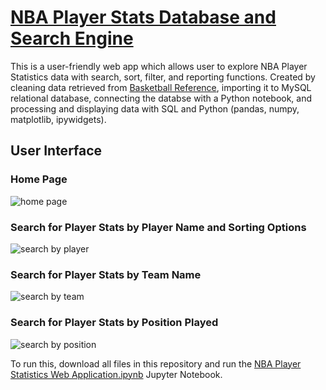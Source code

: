# [NBA Player Stats Database and Search Engine](https://github.com/justinezth/NBA_database/blob/main/code/NBA%20Player%20Statistics%20Web%20Application.ipynb)
This is a user-friendly web app which allows user to explore NBA Player Statistics data with search, sort, filter, and reporting functions. Created by cleaning data retrieved from [Basketball Reference](https://www.basketball-reference.com/), importing it to MySQL relational database, connecting the databse with a Python notebook, and processing and displaying data with SQL and Python (pandas, numpy, matplotlib, ipywidgets).

## User Interface

### Home Page
![home page](https://github.com/justinezth/NBA_Player_Database/blob/main/pics/user_interface.png)

### Search for Player Stats by Player Name and Sorting Options
![search by player](https://github.com/justinezth/NBA_Player_Database/blob/main/pics/player.png)

### Search for Player Stats by Team Name
![search by team](https://github.com/justinezth/NBA_Player_Database/blob/main/pics/team.png)

### Search for Player Stats by Position Played
![search by position](https://github.com/justinezth/NBA_Player_Database/blob/main/pics/position.png)

To run this, download all files in this repository and run the [NBA Player Statistics Web Application.ipynb](https://github.com/justinezth/NBA_database/blob/main/code/NBA%20Player%20Statistics%20Web%20Application.ipynb) Jupyter Notebook.
